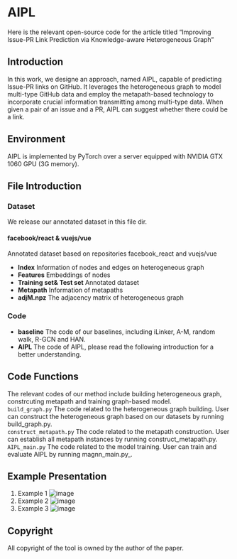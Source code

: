 # AIPL
Here is the relevant open-source code for the article titled “Improving Issue-PR Link Prediction via Knowledge-aware Heterogeneous Graph”
## Introduction
In this work, we designe an approach, named AIPL, capable of predicting Issue-PR links on GitHub. It leverages the heterogeneous graph to model multi-type GitHub data and employ the
metapath-based technology to incorporate crucial information transmitting among multi-type data. When given a pair of an issue and a PR, AIPL can
suggest whether there could be a link.
## Environment
AIPL is implemented by PyTorch over a server equipped with NVIDIA GTX 1060 GPU (3G memory).
## File Introduction
### Dataset
We release our annotated dataset in this file dir.
#### facebook/react & vuejs/vue
Annotated dataset based on repositories facebook_react and vuejs/vue <br />
- __Index__  Information of nodes and edges on heterogeneous graph <br />
- __Features__ Embeddings of nodes <br />
- __Training set& Test set__ Annotated dataset <br />
- __Metapath__ Information of metapaths <br />
- __adjM.npz__ The adjacency matrix of heterogeneous graph <br />
### Code
- __baseline__
The code of our baselines, including iLinker, A-M, random walk, R-GCN and HAN.<br />
- __AIPL__
The code of AIPL, please read the following introduction for a better understanding. <br />
## Code Functions
The relevant codes of our method include building heterogeneous graph, constrcuting metapath and training graph-based model. <br />
```build_graph.py``` The code related to the heterogeneous graph building. User can construct the heterogeneous graph based on our datasets by running build_graph.py. <br />
```construct_metapath.py``` The code related to the metapath construction. User can establish all metapath instances by running construct_metapath.py. <br />
```AIPL_main.py``` The code related to the model training. User can train and evaluate AIPL by running magnn_main.py_. <br />
## Example Presentation
1. Example 1
![image](https://github.com/baishuotong/AIPL/assets/38210633/74e60014-6fd4-485f-babb-e86bdc96bfd8)
2. Example 2
 ![image](https://github.com/baishuotong/AIPL/assets/38210633/81877e7d-f814-4c02-a10d-b89333c29713)
3. Example 3
![image](https://github.com/baishuotong/AIPL/assets/38210633/39fce051-8c9d-432c-8ba0-fbb25fd3e2c9)

## Copyright
All copyright of the tool is owned by the author of the paper.
